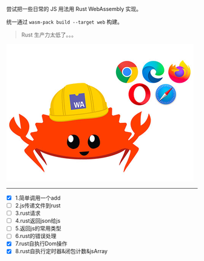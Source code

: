 尝试把一些日常的 JS 用法用 Rust WebAssembly 实现。

统一通过 `wasm-pack build --target web` 构建。

> Rust 生产力太低了。。。

![](logo.jpg)

---

- [x] 1.简单调用一个add
- [ ] 2.js传递文件到rust
- [ ] 3.rust请求
- [ ] 4.rust返回json给js
- [ ] 5.返回js的常用类型
- [ ] 6.rust的错误处理
- [x] 7.rust自执行Dom操作
- [x] 8.rust自执行定时器&闭包计数&jsArray

